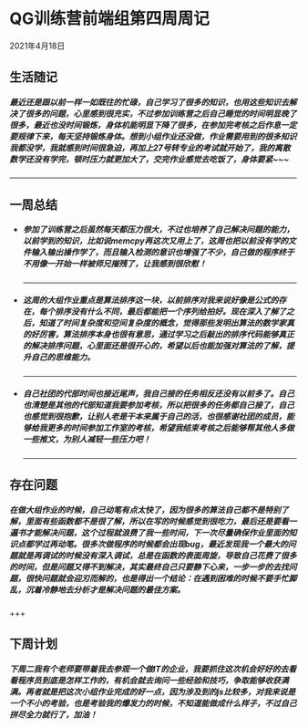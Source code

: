 # QG训练营前端组第四周周记

2021年4月18日

## 生活随记

##### 最近还是跟以前一样一如既往的忙碌，自己学习了很多的知识，也用这些知识去解决了很多的问题，心里感到很充实，不过参加训练营之后自己睡觉的时间明显晚了很多，最近也没时间锻炼，身体机能明显下降了很多，在参加完考核之后作息一定要规律下来，每天坚持锻炼身体。想到小组作业还没做，作业需要用到的很多知识我都没学，我就感到时间很急迫，再加上27号转专业的考试就开始了，我的离散数学还没有学完，顿时压力就更加大了，交完作业感觉去吃饭了，身体要紧~~~

***

## 一周总结

+ ##### 参加了训练营之后虽然每天都压力很大，不过也培养了自己解决问题的能力，以前学到的知识，比如说memcpy再这次又用上了，这周也把以前没有学的文件输入输出操作学了，而且输入检测的意识也增强了不少，自己做的程序终于不用像一开始一样被师兄摧残了，让我感到很欣慰！

  ***

+ ##### 这周的大组作业重点是算法排序这一块，以前排序对我来说好像是公式的存在，每个排序没有什么不同，最后都能把一个序列给拍好。现在深入了解了之后，知道了时间复杂度和空间复杂度的概念，觉得那些发明出算法的数学家真的好厉害，算法排序本身也很有意思，通过学习之后敲出的排序代码能够真正的解决排序问题，心里面还是很开心的，希望以后也能加强对算法的了解，提升自己的思维能力。

+ ---

  ##### 自己社团的代部时间也接近尾声，我自己接的任务相反还没有以前多了。自己也清楚是其他的代部知道我要参加考核，所以把很多的任务都自己接了，自己也感觉到很抱歉，让别人老是干本来属于自己的活，也很感谢社团的成员，能够给我更多的时间参加工作室的考核，希望我结束考核之后能够帮其他人多做一些推文，为别人减轻一些压力吧！

  ---


## 存在问题

##### 在做大组作业的时候，自己动笔有点太快了，因为很多的算法自己都不是特别了解，里面有些函数都不是很了解，所以在写的时候感觉到很吃力，最后还是要看一遍书才能解决问题，这个过程就浪费了我一些时间，下一次尽量确保作业里面的知识点都学过再动笔。很多次做程序的时候都会出现bug，最近发现我一个最大的问题就是再调试的时候没有深入调试，总是在函数的表面周旋，导致自己花费了很多的时间，但是问题又得不到解决，其实最终自己只要静下心来，一步一步的去找问题，很快问题就会迎刃而解的，也是得出一个结论：在遇到困难的时候不要手忙脚乱，沉着冷静地去分析才是解决问题的最佳方案。

+++

## 下周计划

##### 下周二我有个老师要带着我去参观一个做IT的企业，我要抓住这次机会好好的去看看程序员到底是怎样工作的，有机会就去询问一些经验和技巧，争取能够收获满满。再者就是把这次小组作业完成的好一点，因为涉及到的js比较多，对我来说是一个不小的考验，也是考验我的爆发力的时候，不知道能做成什么样子，不过自己拼尽全力就行了，加油！